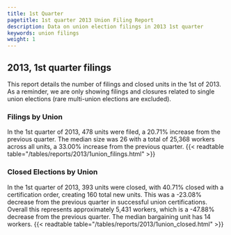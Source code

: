 ```yaml
---
title: 1st Quarter 
pagetitle: 1st quarter 2013 Union Filing Report
description: Data on union election filings in 2013 1st quarter 
keywords: union filings
weight: 1
---
```


## 2013, 1st quarter filings

This report details the number of filings and closed units in the 1st of 2013. As a reminder, we are only showing filings and closures related to single union elections (rare multi-union elections are excluded).

### Filings by Union
In the 1st quarter of 2013, 478 units were filed, a 20.71% increase from the previous quarter. The median size was 26 with a total of 25,368 workers across all units, a 33.00% increase from the previous quarter.
{{< readtable table="/tables/reports/2013/1union_filings.html" >}}

### Closed Elections by Union
In the 1st quarter of 2013, 393 units were closed, with 40.71% closed with a certification order, creating 160 total new units. This was a -23.08% decrease from the previous quarter in successful union certifications. Overall this represents approximately 5,431 workers, which is a -47.88% decrease from the previous quarter. The median bargaining unit has 14 workers.
{{< readtable table="/tables/reports/2013/1union_closed.html" >}}
